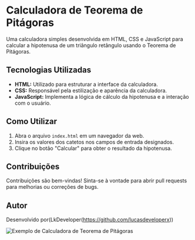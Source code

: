 # Calculadora de Teorema de Pitágoras

Uma calculadora simples desenvolvida em HTML, CSS e JavaScript para calcular a hipotenusa de um triângulo retângulo usando o Teorema de Pitágoras.

## Tecnologias Utilizadas

- **HTML:** Utilizado para estruturar a interface da calculadora.
- **CSS:** Responsável pela estilização e aparência da calculadora.
- **JavaScript:** Implementa a lógica de cálculo da hipotenusa e a interação com o usuário.

## Como Utilizar

1. Abra o arquivo `index.html` em um navegador da web.
2. Insira os valores dos catetos nos campos de entrada designados.
3. Clique no botão "Calcular" para obter o resultado da hipotenusa.

## Contribuições

Contribuições são bem-vindas! Sinta-se à vontade para abrir pull requests para melhorias ou correções de bugs.

## Autor

Desenvolvido por(LkDeveloper(https://github.com/lucasdeveloperx))

![Exemplo de Calculadora de Teorema de Pitágoras](https://media.discordapp.net/attachments/1228097262157172736/1228107128821252146/image.png?ex=662ad6e4&is=661861e4&hm=4cdb619dbf9b7dd46eff010d1559ff79647beceae12ac9295515f2a2fac774dc&=&format=webp&quality=lossless&width=1010&height=479)
